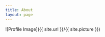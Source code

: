 ```yaml
---
title: About
layout: page
---
```

![Profile Image]({{ site.url }}/{{ site.picture }})

<script src="http://gist-it.appspot.com/https://github.com/tonydelanuez/tonydelanuez/blob/main/README.md"></script>
